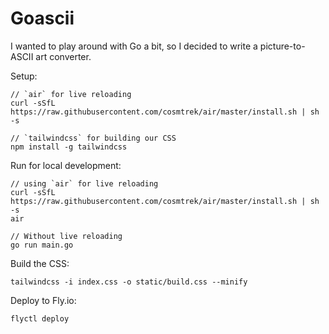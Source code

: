 # Goascii
I wanted to play around with Go a bit, so I decided to write a picture-to-ASCII art converter.

Setup:
```
// `air` for live reloading
curl -sSfL https://raw.githubusercontent.com/cosmtrek/air/master/install.sh | sh -s

// `tailwindcss` for building our CSS
npm install -g tailwindcss
```

Run for local development:
```
// using `air` for live reloading
curl -sSfL https://raw.githubusercontent.com/cosmtrek/air/master/install.sh | sh -s
air

// Without live reloading
go run main.go
```

Build the CSS:
```
tailwindcss -i index.css -o static/build.css --minify
```

Deploy to Fly.io:
```
flyctl deploy
```